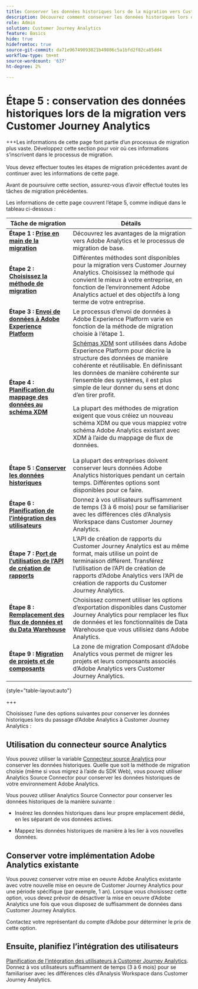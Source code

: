 ```yaml
---
title: Conserver les données historiques lors de la migration vers Customer Journey Analytics
description: Découvrez comment conserver les données historiques lors de la migration vers Customer Journey Analytics
role: Admin
solution: Customer Journey Analytics
feature: Basics
hide: true
hidefromtoc: true
source-git-commit: da71e96749093821b49806c5a1bfd2f82ca85dd4
workflow-type: tm+mt
source-wordcount: '637'
ht-degree: 2%

---
```


# Étape 5 : conservation des données historiques lors de la migration vers Customer Journey Analytics

+++Les informations de cette page font partie d’un processus de migration plus vaste. Développez cette section pour voir où ces informations s’inscrivent dans le processus de migration. </br></br>Vous devez effectuer toutes les étapes de migration précédentes avant de continuer avec les informations de cette page.

Avant de poursuivre cette section, assurez-vous d’avoir effectué toutes les tâches de migration précédentes.

Les informations de cette page couvrent l’étape 5, comme indiqué dans le tableau ci-dessous :

| Tâche de migration | Détails |
|---------|----------|
| **Étape 1 : [Prise en main de la migration](/help/getting-started/cja-migration/cja-migration-getstarted.md)** | Découvrez les avantages de la migration vers Adobe Analytics et le processus de migration de base. |
| **Étape 2 : [Choisissez la méthode de migration](/help/getting-started/cja-migration/cja-migration-method.md)** | Différentes méthodes sont disponibles pour la migration vers Customer Journey Analytics. Choisissez la méthode qui convient le mieux à votre entreprise, en fonction de l’environnement Adobe Analytics actuel et des objectifs à long terme de votre entreprise. |
| **Étape 3 : [Envoi de données à Adobe Experience Platform](/help/getting-started/cja-migration/cja-migration-send-to-platform.md)** | Le processus d’envoi de données à Adobe Experience Platform varie en fonction de la méthode de migration choisie à l’étape 1. |
| **Étape 4 : [Planification du mappage des données au schéma XDM](/help/getting-started/cja-migration/cja-migration-xdm.md)** | [Schémas XDM](https://experienceleague.adobe.com/en/docs/experience-platform/xdm/home#xdm-schemas) sont utilisées dans Adobe Experience Platform pour décrire la structure des données de manière cohérente et réutilisable. En définissant les données de manière cohérente sur l’ensemble des systèmes, il est plus simple de leur donner du sens et donc d’en tirer profit.<p>La plupart des méthodes de migration exigent que vous créiez un nouveau schéma XDM ou que vous mappiez votre schéma Adobe Analytics existant avec XDM à l’aide du mappage de flux de données.</p> |
| <span class="preview">**Étape 5 : [Conserver les données historiques](/help/getting-started/cja-migration/cja-migration-historical-data.md)**</span> | <span class="preview">La plupart des entreprises doivent conserver leurs données Adobe Analytics historiques pendant un certain temps. Différentes options sont disponibles pour ce faire.</span> |
| **Étape 6 : [Planification de l’intégration des utilisateurs](/help/getting-started/cja-migration/cja-migration-onboarding.md)** | Donnez à vos utilisateurs suffisamment de temps (3 à 6 mois) pour se familiariser avec les différences clés d’Analysis Workspace dans Customer Journey Analytics. |
| **Étape 7 : [Port de l’utilisation de l’API de création de rapports](/help/getting-started/cja-migration/cja-migration-api.md)** | L’API de création de rapports du Customer Journey Analytics est au même format, mais utilise un point de terminaison différent. Transférez l’utilisation de l’API de création de rapports d’Adobe Analytics vers l’API de création de rapports du Customer Journey Analytics. |
| **Étape 8 : [Remplacement des flux de données et du Data Warehouse](/help/getting-started/cja-migration/cja-migration-export-options.md)** | Choisissez comment utiliser les options d’exportation disponibles dans Customer Journey Analytics pour remplacer les flux de données et les fonctionnalités de Data Warehouse que vous utilisiez dans Adobe Analytics. |
| **Étape 9 : [Migration de projets et de composants](/help/getting-started/cja-migration/cja-migration-projects.md)** | La zone de migration Composant d’Adobe Analytics vous permet de migrer les projets et leurs composants associés d’Adobe Analytics vers Customer Journey Analytics. |

{style="table-layout:auto"}

+++

Choisissez l’une des options suivantes pour conserver les données historiques lors du passage d’Adobe Analytics à Customer Journey Analytics :

## Utilisation du connecteur source Analytics

Vous pouvez utiliser la variable [Connecteur source Analytics](/help/data-ingestion/analytics.md) pour conserver les données historiques. Quelle que soit la méthode de migration choisie (même si vous migrez à l’aide du SDK Web), vous pouvez utiliser Analytics Source Connector pour conserver les données historiques de votre environnement Adobe Analytics.

Vous pouvez utiliser Analytics Source Connector pour conserver les données historiques de la manière suivante :

* Insérez les données historiques dans leur propre emplacement dédié, en les séparant de vos données actives.

* Mappez les données historiques de manière à les lier à vos nouvelles données. <!-- Possible? Explain -->

## Conserver votre implémentation Adobe Analytics existante

Vous pouvez conserver votre mise en oeuvre Adobe Analytics existante avec votre nouvelle mise en oeuvre de Customer Journey Analytics pour une période spécifique (par exemple, 1 an). Lorsque vous choisissez cette option, vous devez prévoir de désactiver la mise en oeuvre d’Adobe Analytics une fois que vous disposez de suffisamment de données dans Customer Journey Analytics.

Contactez votre représentant du compte d’Adobe pour déterminer le prix de cette option.

## Ensuite, planifiez l’intégration des utilisateurs

[Planification de l’intégration des utilisateurs à Customer Journey Analytics](/help/getting-started/cja-migration/cja-migration-onboarding.md). Donnez à vos utilisateurs suffisamment de temps (3 à 6 mois) pour se familiariser avec les différences clés d’Analysis Workspace dans Customer Journey Analytics.
